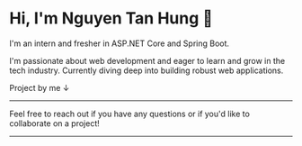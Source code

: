 # Hi, I'm Nguyen Tan Hung 👋


I'm an intern and fresher in ASP.NET Core and Spring Boot.

I'm passionate about web development and eager to learn and grow in the tech industry. Currently diving deep into building robust web applications.

Project by me ↓

---

<!---
# Hello, I'm Nguyen Tan Hung 👋

## About Me

I'm a passionate Software Developer with an interest in web development and open-source projects. I love exploring new technologies and applying them to solve real-world problems. My journey in the tech industry has been exciting and filled with continuous learning and growth.

## Skills

- **Programming Languages**: Java, C#, JavaScript
- **Frameworks and Libraries**: ASP.NET Core, Entity Framework, Spring Boot, Bootstrap
- **Tools and Platforms**: Visual Studio, Git
- **Other Skills**: RESTful APIs, SQL, Agile Methodologies

## Projects

Here are a few projects I've worked on:

1. **StaffHubAPI** - A Staff Management API built with ASP.NET Core
   - [GitHub Repository Link](https://github.com/hungnt-ds/StaffHubAPI)
2. **H3Art Platform** - Artworks Sharing and Selling Platform - Social Media, E-Commerce hybrid - Consumer to Consumer
   - [GitHub Repository Link](https://github.com/conghung2708/H3ArTArtwork_LanthuN)

## Contact Me

- **Email**: hungnt.dfs@gmail.com
<!--- 
- **LinkedIn**: [Your LinkedIn Profile](https://www.linkedin.com/in/yourprofile/)
- **Twitter**: [Your Twitter Handle](https://twitter.com/yourhandle) 
--->

Feel free to reach out if you have any questions or if you'd like to collaborate on a project!

---

<!--- 
![GitHub Stats](https://github-readme-stats.vercel.app/api?username=yourusername&show_icons=true&theme=radical)

![Top Languages](https://github-readme-stats.vercel.app/api/top-langs/?username=yourusername&layout=compact&theme=radical)
--->
